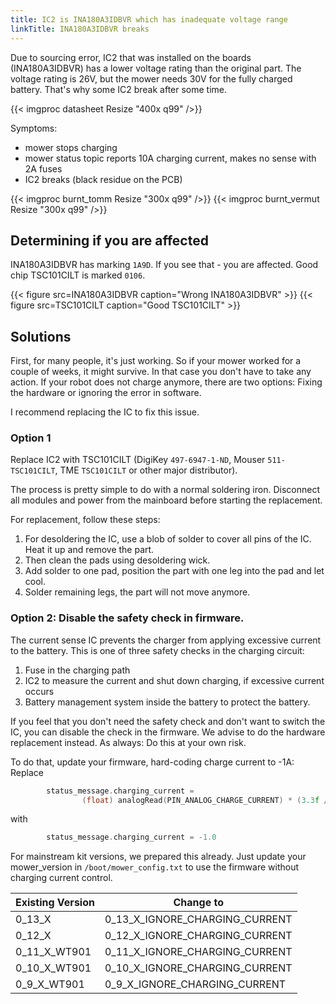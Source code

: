 ```yaml
---
title: IC2 is INA180A3IDBVR which has inadequate voltage range
linkTitle: INA180A3IDBVR breaks
---
```


Due to sourcing error, IC2 that was installed on the boards (INA180A3IDBVR) has a lower voltage rating than the original part. The voltage rating is 26V, but the mower needs 30V for the fully charged battery. That's why some IC2 break after some time.

{{< imgproc datasheet Resize "400x q99" />}}

Symptoms:

* mower stops charging
* mower status topic reports 10A charging current, makes no sense with 2A fuses
* IC2 breaks (black residue on the PCB)

{{< imgproc burnt_tomm Resize "300x q99" />}}
{{< imgproc burnt_vermut Resize "300x q99" />}}

## Determining if you are affected
INA180A3IDBVR has marking `1A9D`. If you see that - you are affected. Good chip TSC101CILT is marked `0106`.

{{< figure src=INA180A3IDBVR caption="Wrong INA180A3IDBVR" >}}
{{< figure src=TSC101CILT caption="Good TSC101CILT" >}}


## Solutions

First, for many people, it's just working. So if your mower worked for a couple of weeks, it might survive. In that case you don't have to take any action. If your robot does not charge anymore, there are two options: Fixing the hardware or ignoring the error in software.

I recommend replacing the IC to fix this issue.

### Option 1

Replace IC2 with TSC101CILT (DigiKey `497-6947-1-ND`, Mouser `511-TSC101CILT`, TME `TSC101CILT` or other major distributor).

The process is pretty simple to do with a normal soldering iron.
Disconnect all modules and power from the mainboard before starting the replacement.

For replacement, follow these steps:
1. For desoldering the IC, use a blob of solder to cover all pins of the IC. Heat it up and remove the part. 
2. Then clean the pads using desoldering wick.
3. Add solder to one pad, position the part with one leg into the pad and let cool.
4. Solder remaining legs, the part will not move anymore.

### Option 2: Disable the safety check in firmware.
The current sense IC prevents the charger from applying excessive current to the battery. This is one of three safety checks in the charging circuit:
1. Fuse in the charging path
2. IC2 to measure the current and shut down charging, if excessive current occurs
3. Battery management system inside the battery to protect the battery.

If you feel that you don't need the safety check and don't want to switch the IC, you can disable the check in the firmware. We advise to do the hardware replacement instead. As always: Do this at your own risk.

To do that, update your firmware, hard-coding charge current to -1A:
Replace

```c
        status_message.charging_current =
                (float) analogRead(PIN_ANALOG_CHARGE_CURRENT) * (3.3f / 4096.0f) / (CURRENT_SENSE_GAIN * R_SHUNT);
```

with

```c
        status_message.charging_current = -1.0
```

For mainstream kit versions, we prepared this already. Just update your mower_version in `/boot/mower_config.txt` to use the firmware without charging current control.

| Existing Version | Change to  |
|------------------------|------------|
| 0_13_X                 | 0_13_X_IGNORE_CHARGING_CURRENT |
| 0_12_X                 | 0_12_X_IGNORE_CHARGING_CURRENT |
| 0_11_X_WT901           | 0_11_X_IGNORE_CHARGING_CURRENT |
| 0_10_X_WT901           | 0_10_X_IGNORE_CHARGING_CURRENT |
| 0_9_X_WT901            | 0_9_X_IGNORE_CHARGING_CURRENT |
